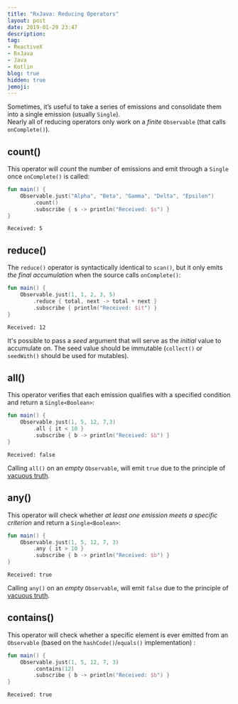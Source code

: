 ```yaml
---
title: "RxJava: Reducing Operators"
layout: post
date: 2019-01-29 23:47
description:
tag:
- ReactiveX
- RxJava
- Java
- Kotlin
blog: true
hidden: true
jemoji:
---
```


Sometimes, it’s useful to take a series of emissions and consolidate them into a single emission (usually `Single`).  
Nearly all of reducing operators only work on a _finite_ `Observable` (that calls `onComplete()`).

## count()
This operator will _count_ the number of emissions and emit through a `Single` once `onComplete()` is called:
```kotlin
fun main() {
    Observable.just("Alpha", "Beta", "Gamma", "Delta", "Epsilon")
        .count()
        .subscribe { s -> println("Received: $s") }
}
```
```
Received: 5
```

## reduce()
The `reduce()` operator is syntactically identical to `scan()`, but it only emits _the final accumulation_ when the source calls `onComplete()`:
```kotlin
fun main() {
    Observable.just(1, 1, 2, 3, 5)
        .reduce { total, next -> total + next }
        .subscribe { println("Received: $it") }
}
```
```
Received: 12
```
It's possible to pass a _seed_ argument that will serve as the _initial_ value to accumulate on. The seed value should be immutable (`collect()` or `seedWith()`  should be used for mutables).

## all()
This operator verifies that each emission qualifies with a specified condition and return a `Single<Boolean>`: 
```kotlin
fun main() {
    Observable.just(1, 5, 12, 7,3)
        .all { it < 10 }
        .subscribe { b -> println("Received: $b") }
}
```
```
Received: false
```
Calling `all()` on an _empty_ `Observable`, will emit `true` due to the principle of [vacuous truth][1]. 

## any()
This operator will check whether _at least one emission meets a specific criterion_ and return a `Single<Boolean>`:
```kotlin
fun main() {
    Observable.just(1, 5, 12, 7, 3)
        .any { it > 10 }
        .subscribe { b -> println("Received: $b") }
}
```
```
Received: true
```
Calling `any()` on an _empty_ `Observable`, will emit `false` due to the principle of [vacuous truth][1]. 

## contains()
This operator will check whether a specific element is ever emitted from an `Observable` (based on the `hashCode()`/`equals()` implementation) : 
```kotlin
fun main() {
    Observable.just(1, 5, 12, 7, 3)
        .contains(12)
        .subscribe { b -> println("Received: $b") }
}
```
```
Received: true
```


[1]: https://en.wikipedia.org/wiki/Vacuous_truth